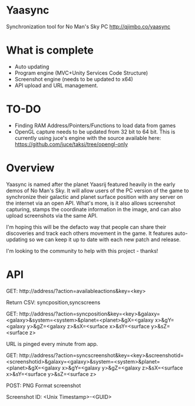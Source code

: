# Yaasync
Synchronization tool for No Man's Sky PC
http://qjimbo.co/yaasync

# What is complete
* Auto updating
* Program engine (MVC+Unity Services Code Structure)
* Screenshot engine (needs to be updated to x64)
* API upload and URL management.

# TO-DO
* Finding RAM Address/Pointers/Functions to load data from games
* OpenGL capture needs to be updated from 32 bit to 64 bit. This is currently using juce's engine with the source available here: https://github.com/juce/taksi/tree/opengl-only

# Overview
Yaasync is named after the planet Yaasrij featured heavily in the early demos of No Man's Sky. It will allow users of the PC version of the game to synchronize their galactic and planet surface position with any server on the internet via an open API. What's more, is it also allows screenshot capturing, stamps the coordinate information in the image, and can also upload screenshots via the same API.

I'm hoping this will be the defacto way that people can share their discoveries and track each others movement in the game. It features auto-updating so we can keep it up to date with each new patch and release.

I'm looking to the community to help with this project - thanks!

# API
GET: http://address/?action=availableactions&amp;key=&lt;key&gt;

Return CSV: syncposition,syncscreens

GET: http://address/?action=syncposition&amp;key=&lt;key&gt;&amp;galaxy=&lt;galaxy&gt;&amp;system=&lt;system&gt;&amp;planet=&lt;planet&gt;&amp;gX=&lt;galaxy x&gt;&amp;gY=&lt;galaxy y&gt;&amp;gZ=&lt;galaxy z&gt;&amp;sX=&lt;surface x&gt;&amp;sY=&lt;surface y&gt;&amp;sZ=&lt;surface z&gt;

URL is pinged every minute from app.

GET: http://address/?action=syncscreenshot&amp;key=&lt;key&gt;&amp;screenshotid=&lt;screenshotid&gt;&amp;galaxy=&lt;galaxy&gt;&amp;system=&lt;system&gt;&amp;planet=&lt;planet&gt;&amp;gX=&lt;galaxy x&gt;&amp;gY=&lt;galaxy y&gt;&amp;gZ=&lt;galaxy z&gt;&amp;sX=&lt;surface x&gt;&amp;sY=&lt;surface y&gt;&amp;sZ=&lt;surface z&gt;

POST: PNG Format screenshot

Screenshot ID: &lt;Unix Timestamp&gt;-&lt;GUID&gt;
